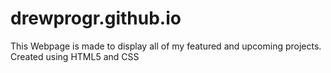 # drewprogr.github.io
This Webpage is made to display all of my featured and upcoming projects.
Created using HTML5 and CSS
